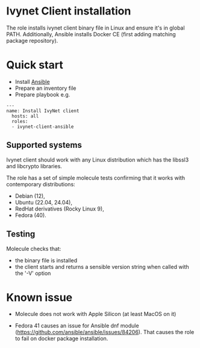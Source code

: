 # Ivynet Client installation

The role installs ivynet client binary file in Linux and ensure it's in global PATH.
Additionally, Ansible installs Docker CE (first adding matching package repository).

# Quick start

* Install [Ansible](https://docs.ansible.com/ansible/latest/installation_guide/intro_installation.html#installing-and-upgrading-ansible)
* Prepare an inventory file
* Prepare playbook e.g.
```
---
name: Install IvyNet client
  hosts: all
  roles:
  - ivynet-client-ansible
```

## Supported systems

Ivynet client should work with any Linux distribution which has the libssl3 and libcrypto libraries.

The role has a set of simple molecule tests confirming that it works with contemporary distributions:

- Debian (12),
- Ubuntu (22.04, 24.04),
- RedHat derivatives (Rocky Linux 9),
- Fedora (40).


## Testing

Molecule checks that:
- the binary file is installed
- the client starts and returns a sensible version string when called with the '-V' option


# Known issue

- Molecule does not work with Apple Silicon (at least MacOS on it)

- Fedora 41 causes an issue for Ansible dnf module (https://github.com/ansible/ansible/issues/84206).
That causes the role to fail on docker package installation.
